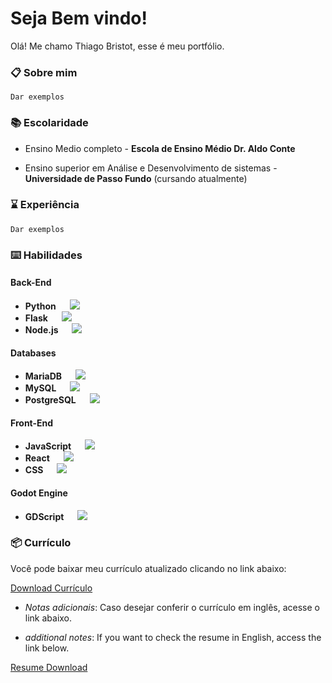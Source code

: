 # Seja Bem vindo!

Olá! Me chamo Thiago Bristot, esse é meu portfólio.

### 📋 Sobre mim



```
Dar exemplos
```

### 📚 Escolaridade

- Ensino Medio completo - __Escola de Ensino Médio Dr. Aldo Conte__ 

- Ensino superior em Análise e Desenvolvimento de sistemas - __Universidade de Passo Fundo__ (cursando atualmente)

### ⌛ Experiência


```
Dar exemplos
```

### ⌨️ Habilidades

#### Back-End
- **Python** &emsp; ![](https://geps.dev/progress/75)
- **Flask** &emsp; ![](https://geps.dev/progress/70)
- **Node.js** &emsp; ![](https://geps.dev/progress/55)

#### Databases
- **MariaDB** &emsp; ![](https://geps.dev/progress/80)
- **MySQL** &emsp; ![](https://geps.dev/progress/75)
- **PostgreSQL** &emsp; ![](https://geps.dev/progress/60)

#### Front-End
- **JavaScript** &emsp; ![](https://geps.dev/progress/70)
- **React** &emsp; ![](https://geps.dev/progress/65)
- **CSS** &emsp; ![](https://geps.dev/progress/65)

#### Godot Engine
- **GDScript** &emsp; ![](https://geps.dev/progress/60)


### 📦 Currículo

Você pode baixar meu currículo atualizado clicando no link abaixo:

[Download Currículo](docs/CurriculoN.pdf)

- *Notas adicionais*: Caso desejar conferir o currículo em inglês, acesse o link abaixo.

- *additional notes*: If you want to check the resume in English, access the link below.

[Resume Download](docs/CurriculoN.pdf)
